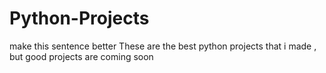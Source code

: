 # Python-Projects
make this sentence better These are the best python projects that i made , but good projects are coming soon
